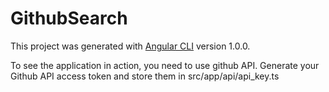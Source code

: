 # GithubSearch

This project was generated with [Angular CLI](https://github.com/angular/angular-cli) version 1.0.0.

To see the application in action, you need to use github API.
Generate your Github API access token and store them in src/app/api/api_key.ts
